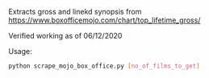 Extracts gross and linekd synopsis from https://www.boxofficemojo.com/chart/top_lifetime_gross/

Verified working as of 06/12/2020

Usage:
```bash
python scrape_mojo_box_office.py [no_of_films_to_get]
```